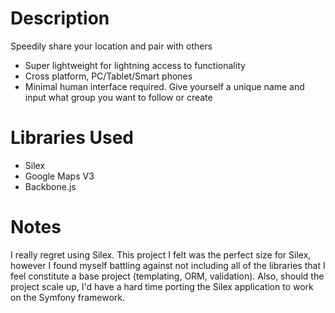Description
===========
Speedily share your location and pair with others
* Super lightweight for lightning access to functionality
* Cross platform, PC/Tablet/Smart phones
* Minimal human interface required. Give yourself a unique name and input what group you want to follow or create

Libraries Used
==============
* Silex
* Google Maps V3
* Backbone.js

Notes
=====
I really regret using Silex. This project I felt was the perfect size for Silex, however I found myself battling 
against not including all of the libraries that I feel constitute a base project (templating, ORM, validation).
Also, should the project scale up, I'd have a hard time porting the Silex application to work on the Symfony framework.